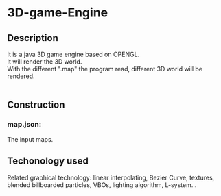 # 3D-game-Engine

## Description
It is a java 3D game engine based on OPENGL. </br>
It will render the 3D world. </br>
With the different ".map" the program read, different 3D world will be rendered. </br>
</br>

## Construction
### map.json:
The input maps.

## Techonology used
Related graphical technology: linear interpolating, Bezier Curve, textures, blended billboarded particles, VBOs, lighting algorithm, L-system... </br>

